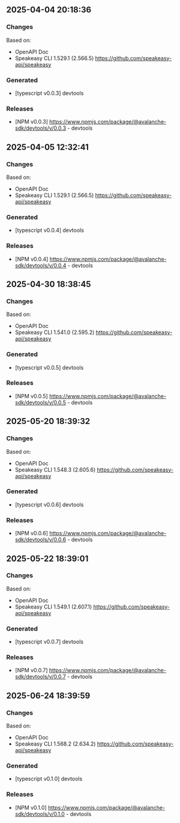 

## 2025-04-04 20:18:36
### Changes
Based on:
- OpenAPI Doc  
- Speakeasy CLI 1.529.1 (2.566.5) https://github.com/speakeasy-api/speakeasy
### Generated
- [typescript v0.0.3] devtools
### Releases
- [NPM v0.0.3] https://www.npmjs.com/package/@avalanche-sdk/devtools/v/0.0.3 - devtools

## 2025-04-05 12:32:41
### Changes
Based on:
- OpenAPI Doc  
- Speakeasy CLI 1.529.1 (2.566.5) https://github.com/speakeasy-api/speakeasy
### Generated
- [typescript v0.0.4] devtools
### Releases
- [NPM v0.0.4] https://www.npmjs.com/package/@avalanche-sdk/devtools/v/0.0.4 - devtools

## 2025-04-30 18:38:45
### Changes
Based on:
- OpenAPI Doc  
- Speakeasy CLI 1.541.0 (2.595.2) https://github.com/speakeasy-api/speakeasy
### Generated
- [typescript v0.0.5] devtools
### Releases
- [NPM v0.0.5] https://www.npmjs.com/package/@avalanche-sdk/devtools/v/0.0.5 - devtools

## 2025-05-20 18:39:32
### Changes
Based on:
- OpenAPI Doc  
- Speakeasy CLI 1.548.3 (2.605.6) https://github.com/speakeasy-api/speakeasy
### Generated
- [typescript v0.0.6] devtools
### Releases
- [NPM v0.0.6] https://www.npmjs.com/package/@avalanche-sdk/devtools/v/0.0.6 - devtools

## 2025-05-22 18:39:01
### Changes
Based on:
- OpenAPI Doc  
- Speakeasy CLI 1.549.1 (2.607.1) https://github.com/speakeasy-api/speakeasy
### Generated
- [typescript v0.0.7] devtools
### Releases
- [NPM v0.0.7] https://www.npmjs.com/package/@avalanche-sdk/devtools/v/0.0.7 - devtools

## 2025-06-24 18:39:59
### Changes
Based on:
- OpenAPI Doc  
- Speakeasy CLI 1.568.2 (2.634.2) https://github.com/speakeasy-api/speakeasy
### Generated
- [typescript v0.1.0] devtools
### Releases
- [NPM v0.1.0] https://www.npmjs.com/package/@avalanche-sdk/devtools/v/0.1.0 - devtools